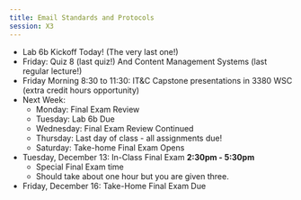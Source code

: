 ```yaml
---
title: Email Standards and Protocols
session: X3
---
```


* Lab 6b Kickoff Today! (The very last one!)
* Friday: Quiz 8 (last quiz!) And Content Management Systems (last regular lecture!)
* Friday Morning 8:30 to 11:30: IT&C Capstone presentations in 3380 WSC (extra credit hours opportunity)
* Next Week:
    * Monday: Final Exam Review
    * Tuesday: Lab 6b Due
    * Wednesday: Final Exam Review Continued
    * Thursday: Last day of class - all assignments due!
    * Saturday: Take-home Final Exam Opens
* Tuesday, December 13: In-Class Final Exam **2:30pm - 5:30pm**
    * Special Final Exam time
    * Should take about one hour but you are given three.
* Friday, December 16: Take-Home Final Exam Due
